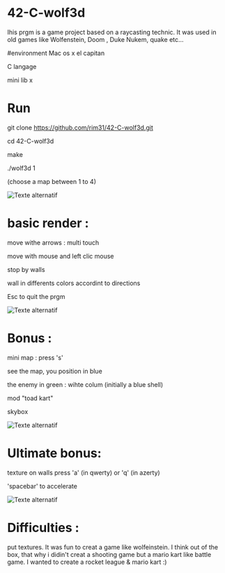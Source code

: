 # 42-C-wolf3d

Ihis prgm is a game project based on a raycasting technic.
It was used in old games like Wolfenstein, Doom , Duke Nukem, quake etc...

#environment 
Mac os x el capitan

C langage

mini lib x

# Run
git clone https://github.com/rim31/42-C-wolf3d.git

cd 42-C-wolf3d

make

./wolf3d 1

(choose a map between 1 to 4)

![Texte alternatif](https://github.com/rim31/42-C-wolf3d/blob/master/wolf.png "make")


# basic render :
move withe arrows : multi touch

move with mouse and left clic mouse

stop by walls

wall in differents colors accordint to directions

Esc to quit the prgm

![Texte alternatif](https://github.com/rim31/42-C-wolf3d/blob/master/wolf1.png "basic")

# Bonus :
mini map : press 's'

see the map, you position in blue

the enemy in green : wihte colum (initially a blue shell)

mod "toad kart"

skybox

![Texte alternatif](https://github.com/rim31/42-C-wolf3d/blob/master/wolf2.png "bonus")

# Ultimate bonus:
texture on walls press 'a' (in qwerty) or 'q' (in azerty)

'spacebar' to accelerate

![Texte alternatif](https://github.com/rim31/42-C-wolf3d/blob/master/wolf3.png "basic")

# Difficulties : 
put textures.
It was fun to creat a game like wolfeinstein. I think out of the box, that why i didin't creat a shooting game but a mario kart like battle game. I wanted to create a rocket league & mario kart :)
